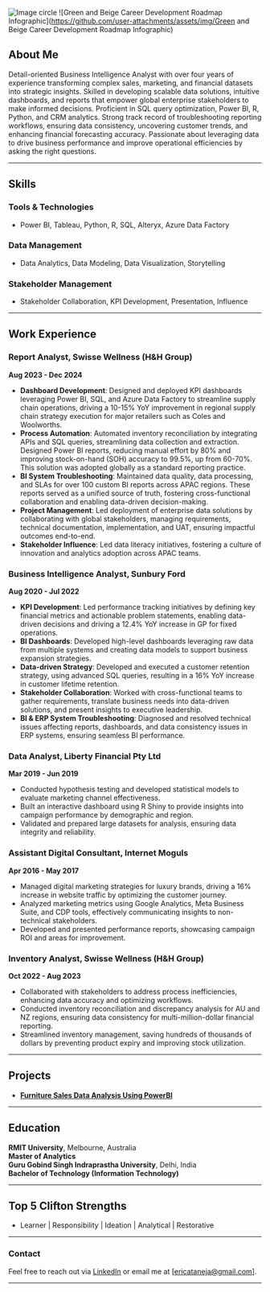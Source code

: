 ![Image circle](https://github.com/user-attachments/assets/53ceab43-5bb9-4094-b607-01f68e0f1466)
![Green and Beige Career Development Roadmap Infographic](https://github.com/user-attachments/assets/img/Green and Beige Career Development Roadmap Infographic)


## About Me

Detail-oriented Business Intelligence Analyst with over four years of experience transforming complex sales, marketing, and financial datasets into strategic insights. Skilled in developing scalable data solutions, intuitive dashboards, and reports that empower global enterprise stakeholders to make informed decisions. Proficient in SQL query optimization, Power BI, R, Python, and CRM analytics. Strong track record of troubleshooting reporting workflows, ensuring data consistency, uncovering customer trends, and enhancing financial forecasting accuracy. Passionate about leveraging data to drive business performance and improve operational efficiencies by asking the right questions.

---

## Skills

### Tools & Technologies
- Power BI, Tableau, Python, R, SQL, Alteryx, Azure Data Factory

### Data Management
- Data Analytics, Data Modeling, Data Visualization, Storytelling

### Stakeholder Management
- Stakeholder Collaboration, KPI Development, Presentation, Influence


---

## Work Experience

### Report Analyst, Swisse Wellness (H&H Group)  
**Aug 2023 - Dec 2024**  
- **Dashboard Development**: Designed and deployed KPI dashboards leveraging Power BI, SQL, and Azure Data Factory to streamline supply chain 
    operations, driving a 10-15% YoY improvement in regional supply chain strategy execution for major retailers such as Coles and Woolworths.
- **Process Automation**: Automated inventory reconciliation by integrating APIs and SQL queries, streamlining data collection and extraction. 
    Designed Power BI reports, reducing manual effort by 80% and improving stock-on-hand (SOH) accuracy to 99.5%, up from 60-70%. This solution 
    was adopted globally as a standard reporting practice.
- **BI System Troubleshooting**: Maintained data quality, data processing, and SLAs for over 100 custom BI reports across APAC regions. These 
    reports served as a unified source of truth, fostering cross-functional collaboration and enabling data-driven decision-making.
- **Project Management**: Led deployment of enterprise data solutions by collaborating with global stakeholders, managing requirements, 
    technical documentation, implementation, and UAT, ensuring impactful outcomes end-to-end.
- **Stakeholder Influence**: Led data literacy initiatives, fostering a culture of innovation and analytics adoption across APAC teams.

### Business Intelligence Analyst, Sunbury Ford  
**Aug 2020 - Jul 2022**  
- **KPI Development**: Led performance tracking initiatives by defining key financial metrics and actionable problem statements, enabling data- 
    driven decisions and driving a 12.4% YoY increase in GP for fixed operations.
- **BI Dashboards**: Developed high-level dashboards leveraging raw data from multiple systems and creating data models to support business 
    expansion strategies.
- **Data-driven Strategy**: Developed and executed a customer retention strategy, using advanced SQL queries, resulting in a 16% YoY increase in 
    customer lifetime retention.
- **Stakeholder Collaboration**: Worked with cross-functional teams to gather requirements, translate business needs into data-driven solutions, 
    and present insights to executive leadership.
- **BI & ERP System Troubleshooting**: Diagnosed and resolved technical issues affecting reports, dashboards, and data consistency issues in ERP 
    systems, ensuring seamless BI performance.

### Data Analyst, Liberty Financial Pty Ltd  
**Mar 2019 - Jun 2019**  
- Conducted hypothesis testing and developed statistical models to evaluate marketing channel effectiveness.
- Built an interactive dashboard using R Shiny to provide insights into campaign performance by demographic and region.
- Validated and prepared large datasets for analysis, ensuring data integrity and reliability.

### Assistant Digital Consultant, Internet Moguls  
**Apr 2016 - May 2017**  
- Managed digital marketing strategies for luxury brands, driving a 16% increase in website traffic by optimizing the customer journey.
- Analyzed marketing metrics using Google Analytics, Meta Business Suite, and CDP tools, effectively communicating insights to non-technical 
 stakeholders.
- Developed and presented performance reports, showcasing campaign ROI and areas for improvement.

### Inventory Analyst, Swisse Wellness (H&H Group)  
**Oct 2022 - Aug 2023**  
- Collaborated with stakeholders to address process inefficiencies, enhancing data accuracy and optimizing workflows.
- Conducted inventory reconciliation and discrepancy analysis for AU and NZ regions, ensuring data consistency for multi-million-dollar financial 
  reporting.
- Streamlined inventory management, saving hundreds of thousands of dollars by preventing product expiry and improving stock utilization.

---

## Projects

- **[Furniture Sales Data Analysis Using PowerBI](https://ericataneja1.github.io/Projects/)**

---

## Education

**RMIT University**, Melbourne, Australia  
**Master of Analytics**  
**Guru Gobind Singh Indraprastha University**, Delhi, India  
**Bachelor of Technology (Information Technology)**

---

## Top 5 Clifton Strengths
- Learner | Responsibility | Ideation | Analytical | Restorative

---

### Contact

Feel free to reach out via [LinkedIn](https://www.linkedin.com/in/erica-taneja/) or email me at [ericataneja@gmail.com].

---



